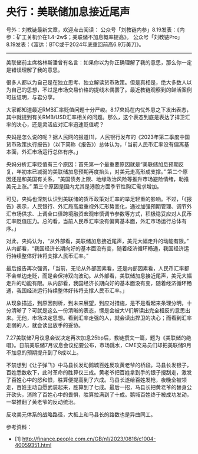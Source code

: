 # 央行：美联储加息接近尾声

号外：刘教链最新文章，欢迎点击阅读：
公众号「刘教链内参」8.19发表：《内参：矿工关机价在1.4-2w$；美联储不加息概率提高》。
公众号「刘教链Pro」8.19发表：《富达：BTC或于2024年底重回前高6.9万美刀》。

* * *

美联储前主席格林斯潘曾有名言：如果你以为你正确理解了我的意思，那么你一定是错误理解了我的意思。

很多人都以为自己是在独立思考、独立解读货币政策。但是真相是，绝大多数人以为自己的思想，不过是市场交易价格的提线木偶罢了。最近教链观察到的鲜活案例可兹证明，与君分享。

大家都知道最近RMB汇率贬值问题十分严峻。8.17央妈在内忧外患之下发出表态，其中就提到有关RMB/USD汇率相关的问题。那么，这个表态到底是表达了捍卫汇率的决心，还是灵活应对汇率迅速贬值呢？

央妈是怎么说的呢？据人民网的报道[1]，人民银行发布的《2023年第二季度中国货币政策执行报告》（以下简称《报告》）总体认为，「当前人民币汇率没有偏离基本面，外汇市场运行总体有序。」

央妈分析汇率贬值有三个原因：首先第一个最重要原因就是“美联储加息预期反复，年初本已减弱的美联储加息预期再度抬头，对美元走高形成支撑。” 第二个原因还是和美国有关系，“美国债务上限、地缘政治风险等推升市场避险情绪，助推美元上涨。” 第三个原因是国内尤其是港股方面季节性购汇需求增加。

可见，央妈也深刻认识到美联储的货币政策对汇率的举足轻重的影响。不过，「《报告》表示，人民银行、外汇局高度重视外汇形势变化，通过加强预期管理、调节外汇市场供求、上调全口径跨境融资宏观审慎调节参数等方式，积极稳妥应对人民币汇率贬值压力。总的看，当前人民币汇率没有偏离基本面，外汇市场运行总体有序。」

对此，央妈认为，“从外部看，美联储加息接近尾声，美元大幅走升的动能有限。” 从内部看，“我国经济长期向好的基本面没有变，随着经济循环畅通，我国经济运行持续整体好转将支撑人民币汇率。”

最后报告再次强调，「当前，无论从外部因素看，还是内部因素看，人民币汇率都不会单边走贬，而是会保持双向波动。从外部看，美联储加息接近尾声，美元大幅走升的动能有限。从内部看，我国经济长期向好的基本面没有变，随着经济循环畅通，我国经济运行持续整体好转将支撑人民币汇率。」

从现象描述，到原因剖析，到未来展望，到应对措施，是不是看起来条理分明，十分清晰了？可就是这么一份清晰的表态，愣是会被大V们解读出完全相反的意思出来。无他，市场决定思想。看到汇率走强的人，就会读出捍卫的决心；而看到汇率走弱的人，就会读出放手的妥协。

7.27美联储7月议息会议决定再次加息25bp后，教链撰文一篇，题为《美联储的绝唱》。日前美联储7月议息会议纪要公布，市场跳水，CME交易员们却把美联储9月不加息的预期提升到了8成以上。

不禁想到《让子弹飞》中马县长发动鹅城百姓反攻黄老爷的桥段。马县长发银子，百姓悉数收下，此时革命的胜算仅三成。黄老爷把百姓拿到手的银子搜刮走，激发了百姓心中的怒和恨，胜算便提高到了六成。马县长遂给百姓发枪，夜晚全被领走，百姓主动自愿武装起来，胜算到了七成。最后一招，马县长把黄老爷的替身公开砍头，消除了百姓心中的畏惧，胜算拉满到了十成。鹅城百姓终于被成功发动，一举推翻了黄老爷的反动统治。

反攻美元体系的战略路径，大抵上和马县长的路数也是异曲同工。


参考资料：
- [1] http://finance.people.com.cn/GB/n1/2023/0818/c1004-40059351.html


